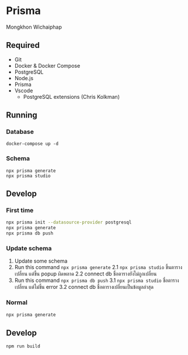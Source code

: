 # Prisma

Mongkhon Wichaiphap

## Required
- Git
- Docker & Docker Compose
- PostgreSQL
- Node.js
- Prisma
- Vscode
    - PostgreSQL extensions (Chris Kolkman) 

## Running
### Database
```
docker-compose up -d
```
### Schema
```
npx prisma generate
npx prisma studio
```

## Develop
### First time
```bash
npx prisma init --datasource-provider postgresql
npx prisma generate
npx prisma db push
```

### Update schema
1. Update some schema
2. Run this command `npx prisma generate`
    2.1 `npx prisma studio` ขึ้นตารางเปลี่ยน แต่ขึ้น popup ผิดพลาด
    2.2 connect db ชื่อตารางยังไม่ถูกเปลี่ยน
3. Run this command `npx prisma db push`
    3.1 `npx prisma studio` ชื่อตารางเปลี่ยน แต่ไม่ขึ้น error
    3.2 connect db ชื่อตารางเปลี่ยนเป็นข้อมูลล่าสุด

### Normal
```bash
npx prisma generate
```

## Develop
```
npm run build
```